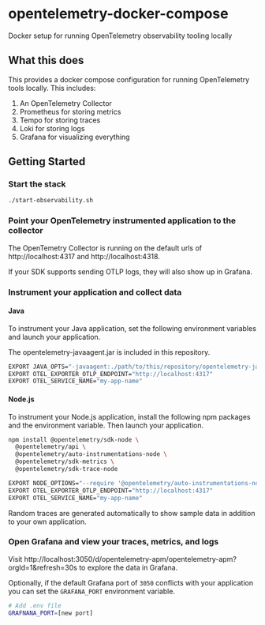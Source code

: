 # opentelemetry-docker-compose

Docker setup for running OpenTelemetry observability tooling locally

## What this does

This provides a docker compose configuration for running OpenTelemetry tools locally. This includes:

1. An OpenTelemetry Collector
2. Prometheus for storing metrics
3. Tempo for storing traces
4. Loki for storing logs
5. Grafana for visualizing everything

## Getting Started

### Start the stack

```bash
./start-observability.sh
```

### Point your OpenTelemetry instrumented application to the collector

The OpenTemetry Collector is running on the default urls of http://localhost:4317 and http://localhost:4318.

If your SDK supports sending OTLP logs, they will also show up in Grafana.

###  Instrument your application and collect data
#### Java

To instrument your Java application, set the following environment variables and launch your application.

The opentelemetry-javaagent.jar is included in this repository.

```bash
EXPORT JAVA_OPTS="-javaagent:./path/to/this/repository/opentelemetry-javaagent.jar"
EXPORT OTEL_EXPORTER_OTLP_ENDPOINT="http://localhost:4317"
EXPORT OTEL_SERVICE_NAME="my-app-name"
```

#### Node.js

To instrument your Node.js application, install the following npm packages and the environment variable. Then launch your application.

```bash
npm install @opentelemetry/sdk-node \
  @opentelemetry/api \
  @opentelemetry/auto-instrumentations-node \
  @opentelemetry/sdk-metrics \
  @opentelemetry/sdk-trace-node

EXPORT NODE_OPTIONS="--require '@opentelemetry/auto-instrumentations-node/register'"
EXPORT OTEL_EXPORTER_OTLP_ENDPOINT="http://localhost:4317"
EXPORT OTEL_SERVICE_NAME="my-app-name"
```

Random traces are generated automatically to show sample data in addition to your own application.

### Open Grafana and view your traces, metrics, and logs

Visit http://localhost:3050/d/opentelemetry-apm/opentelemetry-apm?orgId=1&refresh=30s to explore the data in Grafana.

Optionally, if the default Grafana port of `3050` conflicts with your application you can set the `GRAFANA_PORT` environment variable.

```bash
# Add .env file
GRAFNANA_PORT=[new port]
```
